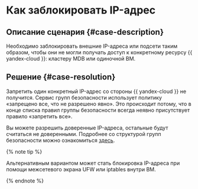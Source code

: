 # Как заблокировать IP-адрес


## Описание сценария {#case-description}

Необходимо заблокировать внешние IP-адреса или подсети таким образом, чтобы они не могли получать доступ к конкретному ресурсу {{ yandex-cloud }}: кластеру MDB или одиночной ВМ.

## Решение {#case-resolution}

Запретить один конкретный IP-адрес со стороны {{ yandex-cloud }} не получится. Cервис групп безопасности использует политику «запрещено все, что не разрешено явно». Это происходит потому, что в конце списка правил группы безопасности всегда неявно присутствует правило «запретить все».

Вы можете разрешить доверенные IP-адреса, остальные будут считаться не доверенными. Подробнее со структурой групп безопасности можно ознакомиться [здесь](../../../vpc/concepts/security-groups.md#security-groups-structure).

{% note tip %}

Альтернативным вариантом может стать блокировка IP-адреса при помощи межсетевого экрана UFW или iptables внутри ВМ.

{% endnote %}
